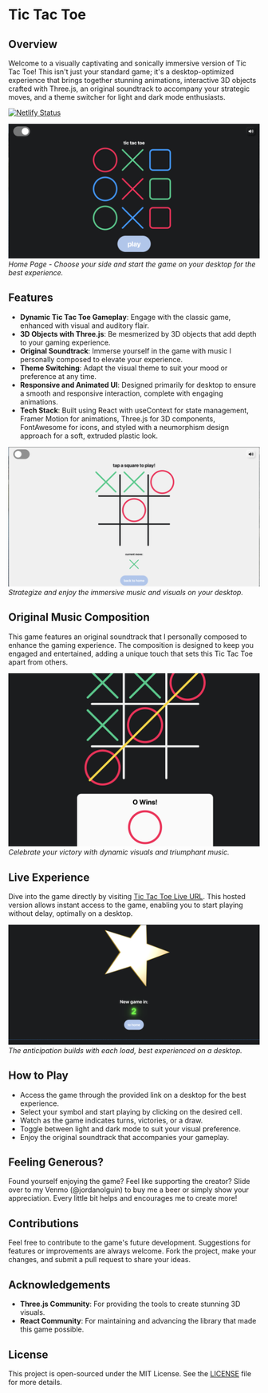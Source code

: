 # Tic Tac Toe

## Overview

Welcome to a visually captivating and sonically immersive version of Tic Tac Toe! This isn't just your standard game; it's a desktop-optimized experience that brings together stunning animations, interactive 3D objects crafted with Three.js, an original soundtrack to accompany your strategic moves, and a theme switcher for light and dark mode enthusiasts.

[![Netlify Status](https://api.netlify.com/api/v1/badges/26cb7dc9-832e-453b-a2e4-0b4f25c5f567/deploy-status)](https://app.netlify.com/sites/tictactoh/deploys)

![Home Page](/client/public/screenshots/hompage.png "Home Page")
_Home Page - Choose your side and start the game on your desktop for the best experience._

## Features

- **Dynamic Tic Tac Toe Gameplay**: Engage with the classic game, enhanced with visual and auditory flair.
- **3D Objects with Three.js**: Be mesmerized by 3D objects that add depth to your gaming experience.
- **Original Soundtrack**: Immerse yourself in the game with music I personally composed to elevate your experience.
- **Theme Switching**: Adapt the visual theme to suit your mood or preference at any time.
- **Responsive and Animated UI**: Designed primarily for desktop to ensure a smooth and responsive interaction, complete with engaging animations.
- **Tech Stack**: Built using React with useContext for state management, Framer Motion for animations, Three.js for 3D components, FontAwesome for icons, and styled with a neumorphism design approach for a soft, extruded plastic look.

![Gameplay](/client/public/screenshots/gameplay.png "Gameplay")
_Strategize and enjoy the immersive music and visuals on your desktop._

## Original Music Composition

This game features an original soundtrack that I personally composed to enhance the gaming experience. The composition is designed to keep you engaged and entertained, adding a unique touch that sets this Tic Tac Toe apart from others.

![Winner Screen](/client/public/screenshots/winner.png "Winner Screen")
_Celebrate your victory with dynamic visuals and triumphant music._

## Live Experience

Dive into the game directly by visiting [Tic Tac Toe Live URL](#). This hosted version allows instant access to the game, enabling you to start playing without delay, optimally on a desktop.

![Loading Screen](/client/public/screenshots/loading.png "Loading Screen")
_The anticipation builds with each load, best experienced on a desktop._

## How to Play

- Access the game through the provided link on a desktop for the best experience.
- Select your symbol and start playing by clicking on the desired cell.
- Watch as the game indicates turns, victories, or a draw.
- Toggle between light and dark mode to suit your visual preference.
- Enjoy the original soundtrack that accompanies your gameplay.

## Feeling Generous?

Found yourself enjoying the game? Feel like supporting the creator? Slide over to my Venmo (@jordanolguin) to buy me a beer or simply show your appreciation. Every little bit helps and encourages me to create more!

## Contributions

Feel free to contribute to the game's future development. Suggestions for features or improvements are always welcome. Fork the project, make your changes, and submit a pull request to share your ideas.

## Acknowledgements

- **Three.js Community**: For providing the tools to create stunning 3D visuals.
- **React Community**: For maintaining and advancing the library that made this game possible.

## License

This project is open-sourced under the MIT License. See the [LICENSE](LICENSE) file for more details.
